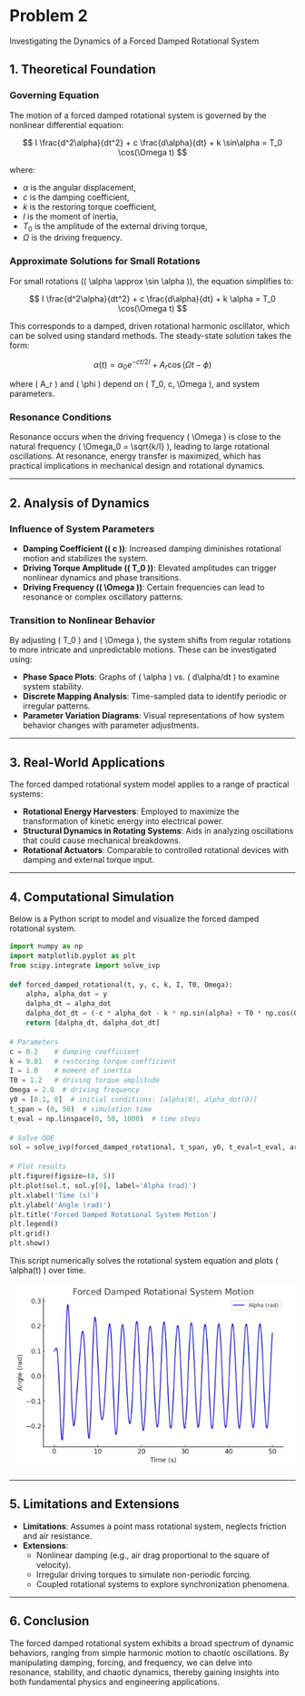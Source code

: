 # Problem 2

Investigating the Dynamics of a Forced Damped Rotational System

## 1. Theoretical Foundation

### Governing Equation
The motion of a forced damped rotational system is governed by the nonlinear differential equation:

$$
I \frac{d^2\alpha}{dt^2} + c \frac{d\alpha}{dt} + k \sin\alpha = T_0 \cos(\Omega t)
$$

where:
- $\alpha$ is the angular displacement,
- $c$ is the damping coefficient,
- $k$ is the restoring torque coefficient,
- $I$ is the moment of inertia,
- $T_0$ is the amplitude of the external driving torque,
- $\Omega$ is the driving frequency.

### Approximate Solutions for Small Rotations
For small rotations (\( \alpha \approx \sin \alpha \)), the equation simplifies to:

$$
I \frac{d^2\alpha}{dt^2} + c \frac{d\alpha}{dt} + k \alpha = T_0 \cos(\Omega t)
$$

This corresponds to a damped, driven rotational harmonic oscillator, which can be solved using standard methods. The steady-state solution takes the form:

$$
\alpha(t) = \alpha_0 e^{-ct/2I} + A_r \cos(\Omega t - \phi)
$$

where \( A_r \) and \( \phi \) depend on \( T_0, c, \Omega \), and system parameters.

### Resonance Conditions
Resonance occurs when the driving frequency \( \Omega \) is close to the natural frequency \( \Omega_0 = \sqrt{k/I} \), leading to large rotational oscillations. At resonance, energy transfer is maximized, which has practical implications in mechanical design and rotational dynamics.

---

## 2. Analysis of Dynamics

### Influence of System Parameters

- **Damping Coefficient (\( c \))**: Increased damping diminishes rotational motion and stabilizes the system.
- **Driving Torque Amplitude (\( T_0 \))**: Elevated amplitudes can trigger nonlinear dynamics and phase transitions.
- **Driving Frequency (\( \Omega \))**: Certain frequencies can lead to resonance or complex oscillatory patterns.

### Transition to Nonlinear Behavior

By adjusting \( T_0 \) and \( \Omega \), the system shifts from regular rotations to more intricate and unpredictable motions. These can be investigated using:

- **Phase Space Plots**: Graphs of \( \alpha \) vs. \( d\alpha/dt \) to examine system stability.
- **Discrete Mapping Analysis**: Time-sampled data to identify periodic or irregular patterns.
- **Parameter Variation Diagrams**: Visual representations of how system behavior changes with parameter adjustments.

---

## 3. Real-World Applications

The forced damped rotational system model applies to a range of practical systems:
- **Rotational Energy Harvesters**: Employed to maximize the transformation of kinetic energy into electrical power.
- **Structural Dynamics in Rotating Systems**: Aids in analyzing oscillations that could cause mechanical breakdowns.
- **Rotational Actuators**: Comparable to controlled rotational devices with damping and external torque input.

---

## 4. Computational Simulation
Below is a Python script to model and visualize the forced damped rotational system.

```python
import numpy as np
import matplotlib.pyplot as plt
from scipy.integrate import solve_ivp

def forced_damped_rotational(t, y, c, k, I, T0, Omega):
    alpha, alpha_dot = y
    dalpha_dt = alpha_dot
    dalpha_dot_dt = (-c * alpha_dot - k * np.sin(alpha) + T0 * np.cos(Omega * t)) / I
    return [dalpha_dt, dalpha_dot_dt]

# Parameters
c = 0.2    # damping coefficient
k = 9.81   # restoring torque coefficient
I = 1.0    # moment of inertia
T0 = 1.2   # driving torque amplitude
Omega = 2.0  # driving frequency
y0 = [0.1, 0]  # initial conditions: [alpha(0), alpha_dot(0)]
t_span = (0, 50)  # simulation time
t_eval = np.linspace(0, 50, 1000)  # time steps

# Solve ODE
sol = solve_ivp(forced_damped_rotational, t_span, y0, t_eval=t_eval, args=(c, k, I, T0, Omega))

# Plot results
plt.figure(figsize=(8, 5))
plt.plot(sol.t, sol.y[0], label='Alpha (rad)')
plt.xlabel('Time (s)')
plt.ylabel('Angle (rad)')
plt.title('Forced Damped Rotational System Motion')
plt.legend()
plt.grid()
plt.show()
```

This script numerically solves the rotational system equation and plots ( \alpha(t) ) over time.

![Forced Damped Pendulum Motion](images/problem-2.JPG)

---

## 5. Limitations and Extensions

-   **Limitations**: Assumes a point mass rotational system, neglects friction and air resistance.
-   **Extensions**:
    -   Nonlinear damping (e.g., air drag proportional to the square of velocity).
    -   Irregular driving torques to simulate non-periodic forcing.
    -   Coupled rotational systems to explore synchronization phenomena.

---

## 6. Conclusion

The forced damped rotational system exhibits a broad spectrum of dynamic behaviors, ranging from simple harmonic motion to chaotic oscillations. By manipulating damping, forcing, and frequency, we can delve into resonance, stability, and chaotic dynamics, thereby gaining insights into both fundamental physics and engineering applications.